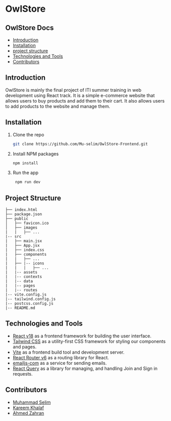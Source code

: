 # OwlStore

## OwlStore Docs

- [Introduction](#introduction)
- [Installation](#installation)
- [project structure](#project-structure)
- [Technologies and Tools](#technologies-and-tools)
- [Contributors](#contributors)

## Introduction

OwlStore is mainly the final project of ITI summer training in web development using React track. It is a simple e-commerce website that allows users to buy products and add them to their cart. It also allows users to add products to the website and manage them.

## Installation

1. Clone the repo
   ```sh
   git clone https://github.com/Mu-selim/OwlStore-Frontend.git
   ```
2. Install NPM packages
   ```sh
   npm install
   ```
3. Run the app
   ```sh
    npm run dev
   ```

## Project Structure

```
├── index.html
├── package.json
├── public
│   ├── favicon.ico
│   ├── images
|   |   ├── ...
|-- src
|   ├── main.jsx
|   ├── App.jsx
|   ├── index.css
|   ├── components
|   |   ├── ...
|   ├── |-- icons
|   |   |   ├── ...
|   |-- assets
|   |-- contexts
|   |-- data
|   |-- pages
|   |-- routes
|-- vite.config.js
|-- tailwind.config.js
|-- postcss.config.js
|-- README.md

```

## Technologies and Tools

- [React v18](https://reactjs.org/) as a frontend framework for building the user interface.
- [Tailwind CSS](https://tailwindcss.com/) as a utility-first CSS framework for styling our components and pages.
- [Vite](https://vitejs.dev/) as a frontend build tool and development server.
- [React Router v6](https://reactrouter.com/) as a routing library for React.
- [emailjs-com](https://www.emailjs.com/) as a service for sending emails.
- [React Query](https://react-query.tanstack.com/) as a library for managing, and handling Join and Sign in requests.

## Contributors

- [Muhammad Selim](https://github.com/Mu-selim)
- [Kareem Khalaf](https://github.com/kareem172)
- [Ahmed Zahran](https://github.com/AhmedZahran15)
